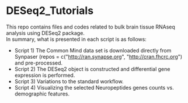# DESeq2_Tutorials
This repo contains files and codes related to bulk brain tissue RNAseq analysis using DESeq2 package.  
In summary, what is presented in each script is as follows:
  - Script 1) The Common Mind data set is downloaded directly from Synpaser (repos = c("http://ran.synapse.org", "http://cran.fhcrc.org") and pre-processed.
  - Script 2) The DESeq2 object is constructed and differential gene expression is performed.
  - Script 3) Variations to the standard workflow.
  - Script 4) Visualizing the selected Neuropeptides genes counts vs. demographic features.
